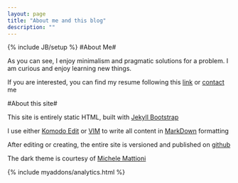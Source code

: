 ```yaml
---
layout: page
title: "About me and this blog"
description: ""
---
```

{% include JB/setup %}
#About Me#

As you can see, I enjoy minimalism and pragmatic solutions for a problem. I am curious and enjoy learning new things.

If you are interested, you can find my resume following this [link](curriculum.html) or [contact](/index.html) me

#About this site#

This site is entirely static HTML, built with [Jekyll Bootstrap](http://jekyllbootstrap.com/)

I use either [Komodo Edit](http://www.activestate.com/komodo-edit) or [VIM](http://www.vim.org/) to write all content in [MarkDown](http://en.wikipedia.org/wiki/Markdown) formatting

After editing or creating, the entire site is versioned and published on [github](http://github.com)

The dark theme is courtesy of [Michele Mattioni](http://michelemattioni.me/)

{% include myaddons/analytics.html %}

